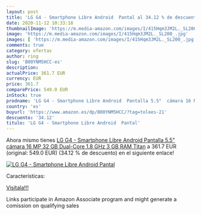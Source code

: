 ```yaml
---
layout: post
title: 'LG G4 - Smartphone Libre Android  Pantal al 34.12 % de descuento'
date: 2020-11-12 10:33:18
thumbnailImage: 'https://m.media-amazon.com/images/I/415Hqm3JM2L._SL200_.jpg'
image: 'https://m.media-amazon.com/images/I/415Hqm3JM2L._SL200_.jpg'
images: [ 'https://m.media-amazon.com/images/I/415Hqm3JM2L._SL200_.jpg' ]
comments: true
category: ofertas
author: ring
slug: 'B00YNM5HCC-es'
description:
actualPrice: 361.7 EUR
currency: EUR
price: 361.7
comparePrice: 549.0 EUR
inStock: true
prodname: 'LG G4 - Smartphone Libre Android  Pantalla 5.5"  cámara 16 MP  32 GB  Dual-Core 1.8 GHz  3 GB RAM   Titan'
country: 'es'
buyurl: 'https://www.amazon.es/dp/B00YNM5HCC/?tag=tolees-21'
descuento: '34.12'
titulo: 'LG G4 - Smartphone Libre Android  Pantal'
---
```


Ahora mismo tienes [LG G4 - Smartphone Libre Android  Pantalla 5.5"  cámara 16 MP  32 GB  Dual-Core 1.8 GHz  3 GB RAM   Titan](https://www.amazon.es/dp/B00YNM5HCC/?tag=tolees-21) a 361.7 EUR (original: 549.0 EUR) (34.12 %  de descuento) en el siguiente enlace!

[![LG G4 - Smartphone Libre Android  Pantal](https://m.media-amazon.com/images/I/415Hqm3JM2L._SL200_.jpg)](https://www.amazon.es/dp/B00YNM5HCC/?tag=tolees-21)

Características:


[Visítala!!!](https://www.amazon.es/dp/B00YNM5HCC/?tag=tolees-21)

Links participate in Amazon Associate program and might generate a comission on qualifying sales
